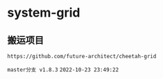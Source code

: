 # system-grid 

## 搬运项目 
```
https://github.com/future-architect/cheetah-grid
```
`master分支 v1.8.3`
`2022-10-23 23:49:22`
